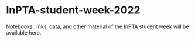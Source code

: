 # InPTA-student-week-2022
Notebooks, links, data, and other material of the InPTA student week will be available here.
